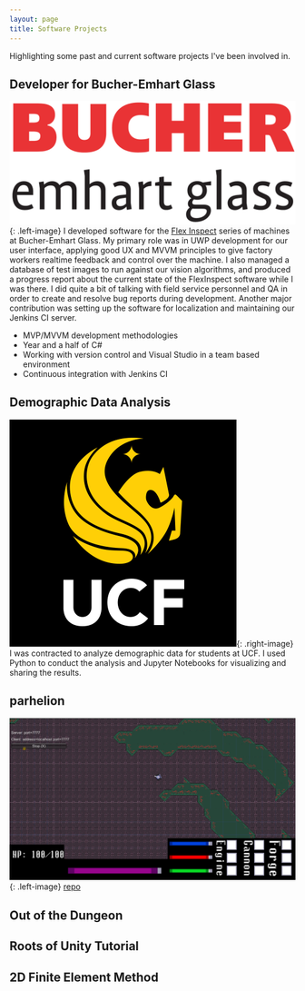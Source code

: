 ```yaml
---
layout: page
title: Software Projects
---
```


Highlighting some past and current software projects I've been involved in.

## Developer for Bucher-Emhart Glass
![Bucher-Emhart Glass Logo](/assets/images/bucherEmhartGlass.png){: .left-image}
I developed software for the <a href="http://www.bucheremhartglass.com/products/container-inspection/in-line-inspection/flexinspect-bc-b-c">Flex Inspect</a> series of machines at Bucher-Emhart Glass. My primary role was in UWP development for our user interface, applying good UX and MVVM principles to give factory workers realtime feedback and control over the machine. I also managed a database of test images to run against our vision algorithms, and produced a progress report about the current state of the FlexInspect software while I was there. I did quite a bit of talking with field service personnel and QA in order to create and resolve bug reports during development. Another major contribution was setting up the software for localization and maintaining our Jenkins CI server.

- MVP/MVVM development methodologies
- Year and a half of C#
- Working with version control and Visual Studio in a team based environment
- Continuous integration with Jenkins CI

## Demographic Data Analysis
![UCF Logo](/assets/images/ucfLogo.png){: .right-image}
I was contracted to analyze demographic data for students at UCF. I used Python to conduct the analysis and Jupyter Notebooks for visualizing and sharing the results.  

## parhelion
![parhelion Screenshot](/assets/images/parhelionScreenshot.png){: .left-image}
<a href="https://github.com/CodyEthanJordan/parhelion">repo</a>

## Out of the Dungeon

## Roots of Unity Tutorial

## 2D Finite Element Method
